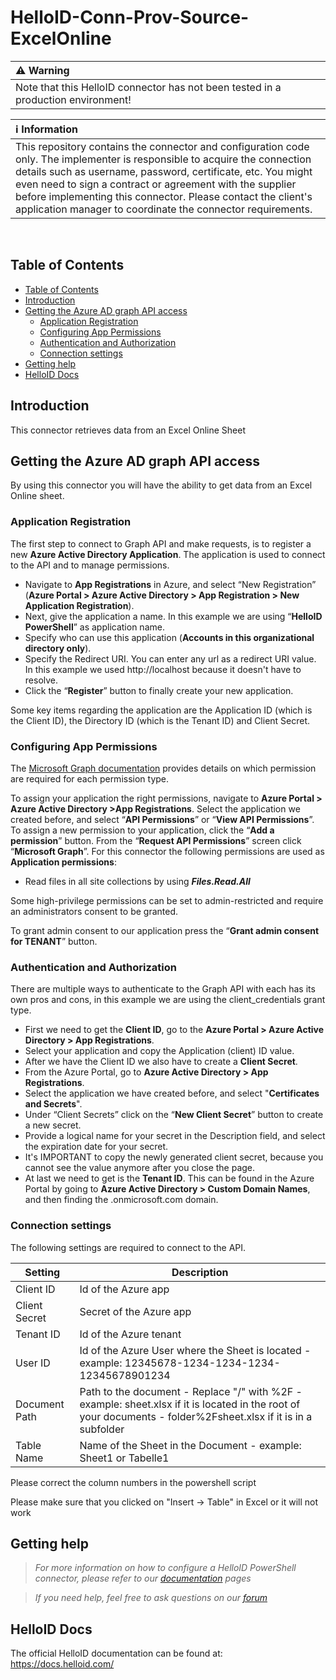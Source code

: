 # HelloID-Conn-Prov-Source-ExcelOnline

| :warning: Warning |
|:---------------------------|
| Note that this HelloID connector has not been tested in a production environment!      |

| :information_source: Information |
|:---------------------------|
| This repository contains the connector and configuration code only. The implementer is responsible to acquire the connection details such as username, password, certificate, etc. You might even need to sign a contract or agreement with the supplier before implementing this connector. Please contact the client's application manager to coordinate the connector requirements.       |

<br />

<!-- TABLE OF CONTENTS -->
## Table of Contents
- [Table of Contents](#table-of-contents)
- [Introduction](#introduction)
- [Getting the Azure AD graph API access](#getting-the-azure-ad-graph-api-access)
  - [Application Registration](#application-registration)
  - [Configuring App Permissions](#configuring-app-permissions)
  - [Authentication and Authorization](#authentication-and-authorization)
  - [Connection settings](#connection-settings)
- [Getting help](#getting-help)
- [HelloID Docs](#helloid-docs)

## Introduction

This connector retrieves data from an Excel Online Sheet

<!-- GETTING STARTED -->
## Getting the Azure AD graph API access

By using this connector you will have the ability to get data from an Excel Online sheet.

### Application Registration
The first step to connect to Graph API and make requests, is to register a new <b>Azure Active Directory Application</b>. The application is used to connect to the API and to manage permissions.

* Navigate to <b>App Registrations</b> in Azure, and select “New Registration” (<b>Azure Portal > Azure Active Directory > App Registration > New Application Registration</b>).
* Next, give the application a name. In this example we are using “<b>HelloID PowerShell</b>” as application name.
* Specify who can use this application (<b>Accounts in this organizational directory only</b>).
* Specify the Redirect URI. You can enter any url as a redirect URI value. In this example we used http://localhost because it doesn't have to resolve.
* Click the “<b>Register</b>” button to finally create your new application.

Some key items regarding the application are the Application ID (which is the Client ID), the Directory ID (which is the Tenant ID) and Client Secret.

### Configuring App Permissions
The [Microsoft Graph documentation](https://docs.microsoft.com/en-us/graph) provides details on which permission are required for each permission type.

To assign your application the right permissions, navigate to <b>Azure Portal > Azure Active Directory >App Registrations</b>.
Select the application we created before, and select “<b>API Permissions</b>” or “<b>View API Permissions</b>”.
To assign a new permission to your application, click the “<b>Add a permission</b>” button.
From the “<b>Request API Permissions</b>” screen click “<b>Microsoft Graph</b>”.
For this connector the following permissions are used as <b>Application permissions</b>:
*	Read files in all site collections by using <b><i>Files.Read.All</i></b>

Some high-privilege permissions can be set to admin-restricted and require an administrators consent to be granted.

To grant admin consent to our application press the “<b>Grant admin consent for TENANT</b>” button.

### Authentication and Authorization
There are multiple ways to authenticate to the Graph API with each has its own pros and cons, in this example we are using the client_credentials grant type.

*	First we need to get the <b>Client ID</b>, go to the <b>Azure Portal > Azure Active Directory > App Registrations</b>.
*	Select your application and copy the Application (client) ID value.
*	After we have the Client ID we also have to create a <b>Client Secret</b>.
*	From the Azure Portal, go to <b>Azure Active Directory > App Registrations</b>.
*	Select the application we have created before, and select "<b>Certificates and Secrets</b>". 
*	Under “Client Secrets” click on the “<b>New Client Secret</b>” button to create a new secret.
*	Provide a logical name for your secret in the Description field, and select the expiration date for your secret.
*	It's IMPORTANT to copy the newly generated client secret, because you cannot see the value anymore after you close the page.
*	At last we need to get is the <b>Tenant ID</b>. This can be found in the Azure Portal by going to <b>Azure Active Directory > Custom Domain Names</b>, and then finding the .onmicrosoft.com domain.

### Connection settings
The following settings are required to connect to the API.

| Setting     | Description |
| ------------ | ----------- |
| Client ID | Id of the Azure app |
| Client Secret | Secret of the Azure app |
| Tenant ID | Id of the Azure tenant |
| User ID | Id of the Azure User where the Sheet is located - example: 12345678-1234-1234-1234-12345678901234|
| Document Path | Path to the document - Replace "/" with %2F - example: sheet.xlsx if it is located in the root of your documents - folder%2Fsheet.xlsx if it is in a subfolder |
| Table Name | Name of the Sheet in the Document - example: Sheet1 or Tabelle1 |

Please correct the column numbers in the powershell script

Please make sure that you clicked on "Insert -> Table" in Excel or it will not work

## Getting help
> _For more information on how to configure a HelloID PowerShell connector, please refer to our [documentation](https://docs.helloid.com/hc/en-us/articles/360012518799-How-to-add-a-target-system) pages_

> _If you need help, feel free to ask questions on our [forum](https://forum.helloid.com)_

## HelloID Docs
The official HelloID documentation can be found at: https://docs.helloid.com/